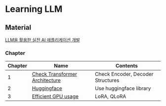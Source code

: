 # Learning LLM

## Material
[LLM을 활용한 실전 AI 애플리케이션 개발](https://github.com/onlybooks/llm/tree/main)

### Chapter
| Chapter | Name | Contents  |
| :--- | ---- | ---- | 
| 1    | [Check Transformer Architecture](https://github.com/JYKai/LLM/tree/main/chapter_01)  | Check Encoder, Decoder Structures  |
| 2    | [Huggingface](https://github.com/JYKai/LLM/tree/main/chapter_02) | Use huggingface library |
| 3    | [Efficient GPU usage](https://github.com/JYKai/LLM/tree/main/chapter_03) | LoRA, QLoRA |

